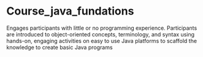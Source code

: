# Course_java_fundations
Engages participants with little or no programming experience. Participants are introduced to object-oriented concepts, terminology, and syntax using hands-on, engaging activities on easy to use Java platforms to scaffold the knowledge to create basic Java programs
